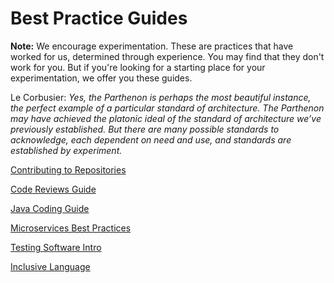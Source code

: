 # Best Practice Guides

**Note:** We encourage experimentation. These are practices that have 
worked for us, determined through experience. You may find that they 
don't work for you. But if you're looking for a starting place for your 
experimentation, we offer you these guides.

Le Corbusier: *Yes, the Parthenon is perhaps the most beautiful instance,
the perfect example of a particular standard of architecture. The
Parthenon may have achieved the platonic ideal of the standard of
architecture we’ve previously established. But there are many possible
standards to acknowledge, each dependent on need and use, and
standards are established by experiment.*

[Contributing to Repositories](contributing/readme.md)

[Code Reviews Guide](code-reviews/readme.md)

[Java Coding Guide](java-coding-guidelines/readme.md)

[Microservices Best Practices](microservices/readme.md)

[Testing Software Intro](testing-software/readme.md)

[Inclusive Language](java-style-guide/inclusive_code.md)

